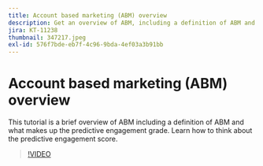 ```yaml
---
title: Account based marketing (ABM) overview
description: Get an overview of ABM, including a definition of ABM and what makes up the predictive engagement grade. Learn how to think about the predictive engagement score.
jira: KT-11238
thumbnail: 347217.jpeg
exl-id: 576f7bde-eb7f-4c96-9bda-4ef03a3b91bb
---
```

# Account based marketing (ABM) overview

This tutorial is a brief overview of ABM including a definition of ABM and what makes up the predictive engagement grade. Learn how to think about the predictive engagement score.

>[!VIDEO](https://video.tv.adobe.com/v/347217/?quality=12&learn=on)
